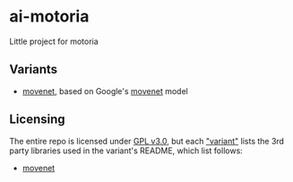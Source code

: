 # ai-motoria

Little project for motoria

## Variants

- [movenet](movenet), based on Google's [movenet](https://www.kaggle.com/models/google/movenet) model

## Licensing

The entire repo is licensed under [GPL v3.0](LICENSE), but each ["variant"](#variants) lists the 3rd party libraries used in the variant's README, which list follows:
- [movenet](movenet/README.md)